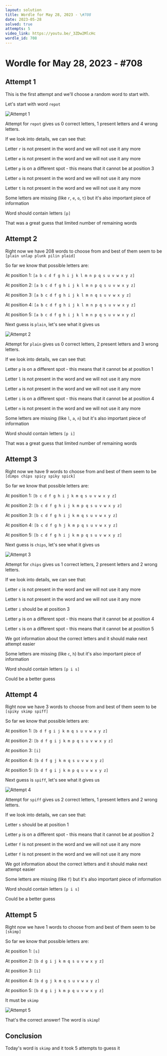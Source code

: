 ```yaml
---
layout: solution
title: Wordle for May 28, 2023 - \#708
date: 2023-05-28
solved: true
attempts: 5
video_link: https://youtu.be/_3ZDw2MlcHc
wordle_id: 708
---
```


# Wordle for May 28, 2023 - \#708

## Attempt 1

This is the first attempt and we'll choose a random word to start with.

Let's start with word `repot`

![Attempt 1](2023-05-28/attempt-1.png)

Attempt for `repot` gives us 0 correct letters, 1 present letters and 4 wrong letters.

If we look into details, we can see that:

Letter `r` is not present in the word and we will not use it any more

Letter `e` is not present in the word and we will not use it any more

Letter `p` is on a different spot - this means that it cannot be at position 3

Letter `o` is not present in the word and we will not use it any more

Letter `t` is not present in the word and we will not use it any more

Some letters are missing (like `r`, `e`, `o`, `t`) but it's also important piece of information

Word should contain letters `[p]`

That was a great guess that limited number of remaining words



## Attempt 2

Right now we have 208 words to choose from and best of them seem to be `[plain unlap plunk pilin plaid]`

So far we know that possible letters are:

At position 1: `[a b c d f g h i j k l m n p q s u v w x y z]`

At position 2: `[a b c d f g h i j k l m n p q s u v w x y z]`

At position 3: `[a b c d f g h i j k l m n q s u v w x y z]`

At position 4: `[a b c d f g h i j k l m n p q s u v w x y z]`

At position 5: `[a b c d f g h i j k l m n p q s u v w x y z]`

Next guess is `plain`, let's see what it gives us

![Attempt 2](2023-05-28/attempt-2.png)

Attempt for `plain` gives us 0 correct letters, 2 present letters and 3 wrong letters.

If we look into details, we can see that:

Letter `p` is on a different spot - this means that it cannot be at position 1

Letter `l` is not present in the word and we will not use it any more

Letter `a` is not present in the word and we will not use it any more

Letter `i` is on a different spot - this means that it cannot be at position 4

Letter `n` is not present in the word and we will not use it any more

Some letters are missing (like `l`, `a`, `n`) but it's also important piece of information

Word should contain letters `[p i]`

That was a great guess that limited number of remaining words



## Attempt 3

Right now we have 9 words to choose from and best of them seem to be `[dimps chips spicy spiky spick]`

So far we know that possible letters are:

At position 1: `[b c d f g h i j k m q s u v w x y z]`

At position 2: `[b c d f g h i j k m p q s u v w x y z]`

At position 3: `[b c d f g h i j k m q s u v w x y z]`

At position 4: `[b c d f g h j k m p q s u v w x y z]`

At position 5: `[b c d f g h i j k m p q s u v w x y z]`

Next guess is `chips`, let's see what it gives us

![Attempt 3](2023-05-28/attempt-3.png)

Attempt for `chips` gives us 1 correct letters, 2 present letters and 2 wrong letters.

If we look into details, we can see that:

Letter `c` is not present in the word and we will not use it any more

Letter `h` is not present in the word and we will not use it any more

Letter `i` should be at position 3

Letter `p` is on a different spot - this means that it cannot be at position 4

Letter `s` is on a different spot - this means that it cannot be at position 5

We got information about the correct letters and it should make next attempt easier

Some letters are missing (like `c`, `h`) but it's also important piece of information

Word should contain letters `[p i s]`

Could be a better guess



## Attempt 4

Right now we have 3 words to choose from and best of them seem to be `[spiky skimp spiff]`

So far we know that possible letters are:

At position 1: `[b d f g i j k m q s u v w x y z]`

At position 2: `[b d f g i j k m p q s u v w x y z]`

At position 3: `[i]`

At position 4: `[b d f g j k m q s u v w x y z]`

At position 5: `[b d f g i j k m p q u v w x y z]`

Next guess is `spiff`, let's see what it gives us

![Attempt 4](2023-05-28/attempt-4.png)

Attempt for `spiff` gives us 2 correct letters, 1 present letters and 2 wrong letters.

If we look into details, we can see that:

Letter `s` should be at position 1

Letter `p` is on a different spot - this means that it cannot be at position 2

Letter `f` is not present in the word and we will not use it any more

Letter `f` is not present in the word and we will not use it any more

We got information about the correct letters and it should make next attempt easier

Some letters are missing (like `f`) but it's also important piece of information

Word should contain letters `[p i s]`

Could be a better guess



## Attempt 5

Right now we have 1 words to choose from and best of them seem to be `[skimp]`

So far we know that possible letters are:

At position 1: `[s]`

At position 2: `[b d g i j k m q s u v w x y z]`

At position 3: `[i]`

At position 4: `[b d g j k m q s u v w x y z]`

At position 5: `[b d g i j k m p q u v w x y z]`

It must be `skimp`

![Attempt 5](2023-05-28/attempt-5.png)

That's the correct answer! The word is `skimp`!

## Conclusion

Today's word is `skimp` and it took 5 attempts to guess it

